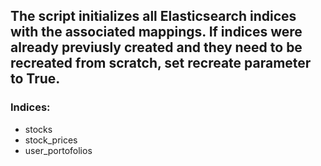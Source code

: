 ## The script initializes all Elasticsearch indices with the associated mappings. If indices were already previusly created and they need to be recreated from scratch, set recreate parameter to True.

### Indices:

- stocks
- stock_prices
- user_portofolios